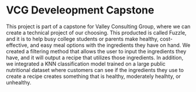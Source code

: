 # VCG Develeopment Capstone

This project is part of a capstone for Valley Consulting Group, where we can create a technical project of our choosing. This producted is called Fuzzle, and it is to help busy college students or parents make healthy, cost-effective, and easy meal options with the ingredients they have on hand. We created a filtering method that allows the user to input the ingredients they have, and it will output a recipe that utilizes those ingredients. In addition, we integrated a KNN classification model trained on a large public nutritional dataset where customers can see if the ingredients they use to create a recipe creates something that is healthy, moderately healhty, or unhealthy. 
